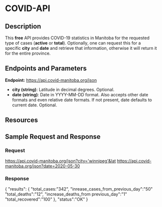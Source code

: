 # COVID-API

## Description

This **free** API provides COVID-19 statistics in Manitoba for the requested type of cases (**active** or **total**). Optionally, one can request this for a specific **city** and **date** and retrieve that information, otherwise it will return it for the entire province.

## Endpoints and Parameters
**Endpoint:** https://api.covid-manitoba.org/json

* **city (string)**: Latitude in decimal degrees. Optional.
* **date (string)**: Date in YYYY-MM-DD format. Also accepts other date formats and even relative date formats. If not present, date defaults to current date. Optional.

## Resources

## Sample Request and Response

### Request
https://api.covid-manitoba.org/json?city='winnipeg'&lat
https://api.covid-manitoba.org/json?date=2020-05-30

### Response
  {
      "results":
      {
        "total_cases:"342",
        "inrease_cases_from_previous_day":"50"
        "total_deaths":"12",
        "increase_deaths_from previous_day":"1"
        "total_recovered":"100"
      },
       "status":"OK"
    }
